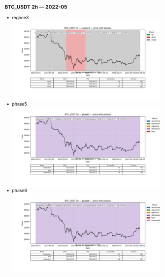 ### BTC_USDT 2h — 2022-05

- regime3
![BTC_USDT_2h_regime3_2022-05_phase_price.png](outputs/fourier/phase_monthly/BTC_USDT/2h/2022/2022-05/BTC_USDT_2h_regime3_2022-05_phase_price.png)
- phase5
![BTC_USDT_2h_phase5_2022-05_phase_price.png](outputs/fourier/phase_monthly/BTC_USDT/2h/2022/2022-05/BTC_USDT_2h_phase5_2022-05_phase_price.png)
- phase6
![BTC_USDT_2h_phase6_2022-05_phase_price.png](outputs/fourier/phase_monthly/BTC_USDT/2h/2022/2022-05/BTC_USDT_2h_phase6_2022-05_phase_price.png)